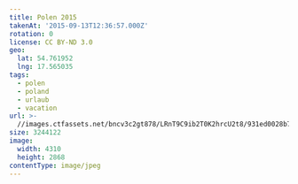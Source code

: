 ```yaml
---
title: Polen 2015
takenAt: '2015-09-13T12:36:57.000Z'
rotation: 0
license: CC BY-ND 3.0
geo:
  lat: 54.761952
  lng: 17.565035
tags:
  - polen
  - poland
  - urlaub
  - vacation
url: >-
  //images.ctfassets.net/bncv3c2gt878/LRnT9C9ib2T0K2hrcU2t8/931ed0028b782240533be4d97bc9416c/polen-2015_25862745421_o
size: 3244122
image:
  width: 4310
  height: 2868
contentType: image/jpeg
---
```


